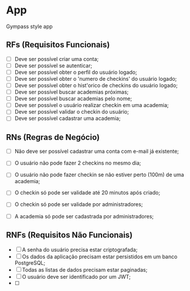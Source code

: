 # App

Gympass style app

## RFs (Requisitos Funcionais)

- [ ] Deve ser possível criar uma conta;
- [ ] Deve ser possível se autenticar;
- [ ] Deve ser possível obter o perfil do usuário logado;
- [ ] Deve ser possível obter o 'numero de checkins' do usuário logado;
- [ ] Deve ser possível obter o hist'orico de checkins do usuário logado;
- [ ] Deve ser possível buscar academias próximas;
- [ ] Deve ser possível buscar academias pelo nome;
- [ ] Deve ser possível o usuário realizar checkin em uma academia;
- [ ] Deve ser possível validar o checkin do usuário;
- [ ] Deve ser possível cadastrar uma academia;

## RNs (Regras de Negócio)

- [ ] Não deve ser possível cadastrar uma conta com e-mail já existente;
- [ ] O usuário não pode fazer 2 checkins no mesmo dia;
- [ ] O usuário não pode fazer checkin se não estiver perto (100m) de uma academia;
- [ ] O checkin só pode ser validade até 20 minutos após criado;
- [ ] O checkin só pode ser validade por administradores;
- [ ] A academia só pode ser cadastrada por administradores;


## RNFs (Requisitos Não Funcionais)

- [ ] A senha do usuário precisa estar criptografada;
- [ ] Os dados da aplicação precisam estar persistidos em um banco PostgreSQL;
- [ ] Todas as listas de dados precisam estar paginadas;
- [ ] O usuário deve ser identificado por um JWT;
- [ ] 
